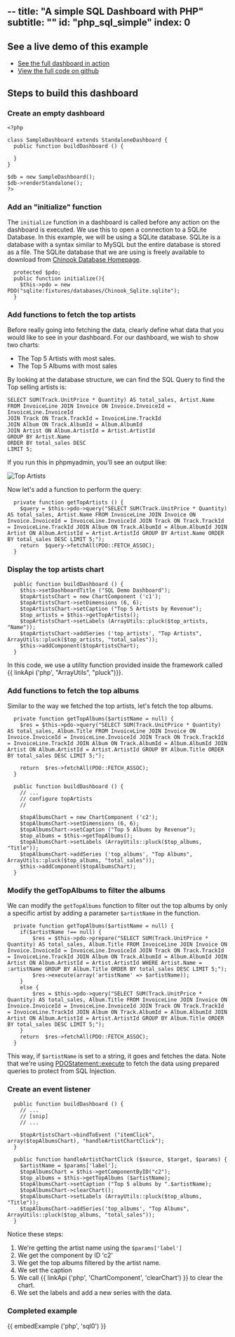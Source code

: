 --
title: "A simple SQL Dashboard with PHP"
subtitle: ""
id: "php_sql_simple"
index: 0
--


## See a live demo of this example

* [See the full dashboard in action](http://examples.razorflow.com/dashboard/php/examples/sql0)
* [View the full code on github](https://github.com/RazorFlow/examples/blob/master/src/php/examples/sql0.php)

## Steps to build this dashboard

### Create an empty dashboard

~~~
<?php

class SampleDashboard extends StandaloneDashboard {
  public function buildDashboard () {

  }
}

$db = new SampleDashboard();
$db->renderStandalone();
?>
~~~

### Add an "initialize" function

The `initialize` function in a dashboard is called before any action on the dashboard is executed. We use this to open a connection to a SQLite Database. In this example, we will be using a SQLite database. SQLite is a database with a syntax similar to MySQL but the entire database is stored as a file. The SQLite database that we are using is freely available to download from [Chinook Database Homepage](http://chinookdatabase.codeplex.com/).

~~~
  protected $pdo;
  public function initialize(){
  	$this->pdo = new PDO("sqlite:fixtures/databases/Chinook_Sqlite.sqlite");
  }
~~~

### Add functions to fetch the top artists

Before really going into fetching the data, clearly define what data that you would like to see in your dashboard. For our dashboard, we wish to show two charts:

* The Top 5 Artists with most sales.
* The Top 5 Albums with most sales

By looking at the database structure, we can find the SQL Query to find the Top selling artists is:

~~~
SELECT SUM(Track.UnitPrice * Quantity) AS total_sales, Artist.Name 
FROM InvoiceLine JOIN Invoice ON Invoice.InvoiceId = InvoiceLine.InvoiceId
JOIN Track ON Track.TrackId = InvoiceLine.TrackId
JOIN Album ON Track.AlbumId = Album.AlbumId
JOIN Artist ON Album.ArtistId = Artist.ArtistId 
GROUP BY Artist.Name 
ORDER BY total_sales DESC
LIMIT 5;
~~~

If you run this in phpmyadmin, you'll see an output like:

![Top Artists](http://imgur.com/8TXinUb.png)

Now let's add a function to perform the query:

~~~
  private function getTopArtists () {
  	$query = $this->pdo->query("SELECT SUM(Track.UnitPrice * Quantity) AS total_sales, Artist.Name FROM InvoiceLine JOIN Invoice ON Invoice.InvoiceId = InvoiceLine.InvoiceId JOIN Track ON Track.TrackId = InvoiceLine.TrackId JOIN Album ON Track.AlbumId = Album.AlbumId JOIN Artist ON Album.ArtistId = Artist.ArtistId GROUP BY Artist.Name ORDER BY total_sales DESC LIMIT 5;");
  	return  $query->fetchAll(PDO::FETCH_ASSOC);
  }
~~~

### Display the top artists chart

~~~
  public function buildDashboard () {
    $this->setDashboardTitle ("SQL Demo Dashboard");
  	$topArtistsChart = new ChartComponent ('c1');
  	$topArtistsChart->setDimensions (6, 6);
  	$topArtistsChart->setCaption ("Top 5 Artists by Revenue");
  	$top_artists = $this->getTopArtists();
  	$topArtistsChart->setLabels (ArrayUtils::pluck($top_artists, "Name"));
  	$topArtistsChart->addSeries ('top_artists', "Top Artists", ArrayUtils::pluck($top_artists, "total_sales"));
  	$this->addComponent($topArtistsChart);
  }
~~~

In this code, we use a utility function provided inside the framework called {{ linkApi ('php', "ArrayUtils", "pluck")}}.

### Add functions to fetch the top albums

Similar to the way we fetched the top artists, let's fetch the top albums.

~~~
  private function getTopAlbums($artistName = null) {
	$res = $this->pdo->query("SELECT SUM(Track.UnitPrice * Quantity) AS total_sales, Album.Title FROM InvoiceLine JOIN Invoice ON Invoice.InvoiceId = InvoiceLine.InvoiceId JOIN Track ON Track.TrackId = InvoiceLine.TrackId JOIN Album ON Track.AlbumId = Album.AlbumId JOIN Artist ON Album.ArtistId = Artist.ArtistId GROUP BY Album.Title ORDER BY total_sales DESC LIMIT 5;");

  	return  $res->fetchAll(PDO::FETCH_ASSOC);
  }

  public function buildDashboard () {
  	// ...
  	// configure topArtists
  	//

 	$topAlbumsChart = new ChartComponent ('c2');
  	$topAlbumsChart->setDimensions (6, 6);
  	$topAlbumsChart->setCaption ("Top 5 Albums by Revenue");
  	$top_albums = $this->getTopAlbums();
  	$topAlbumsChart->setLabels (ArrayUtils::pluck($top_albums, "Title"));
  	$topAlbumsChart->addSeries ('top_albums', "Top Albums", ArrayUtils::pluck($top_albums, "total_sales"));
  	$this->addComponent($topAlbumsChart);
  }
~~~

### Modify the getTopAlbums to filter the albums

We can modify the `getTopAlbums` function to filter out the top albums by only a specific artist by adding a parameter `$artistName` in the function.

~~~
  private function getTopAlbums($artistName = null) {
  	if($artistName !== null) {
  		$res = $this->pdo->prepare("SELECT SUM(Track.UnitPrice * Quantity) AS total_sales, Album.Title FROM InvoiceLine JOIN Invoice ON Invoice.InvoiceId = InvoiceLine.InvoiceId JOIN Track ON Track.TrackId = InvoiceLine.TrackId JOIN Album ON Track.AlbumId = Album.AlbumId JOIN Artist ON Album.ArtistId = Artist.ArtistId WHERE Artist.Name = :artistName GROUP BY Album.Title ORDER BY total_sales DESC LIMIT 5;");
  		$res->execute(array('artistName' => $artistName));
  	}
  	else {
  		$res = $this->pdo->query("SELECT SUM(Track.UnitPrice * Quantity) AS total_sales, Album.Title FROM InvoiceLine JOIN Invoice ON Invoice.InvoiceId = InvoiceLine.InvoiceId JOIN Track ON Track.TrackId = InvoiceLine.TrackId JOIN Album ON Track.AlbumId = Album.AlbumId JOIN Artist ON Album.ArtistId = Artist.ArtistId GROUP BY Album.Title ORDER BY total_sales DESC LIMIT 5;");
  	}
  	return  $res->fetchAll(PDO::FETCH_ASSOC);
  }
~~~

This way, if `$artistName` is set to a string, it goes and fetches the data. Note that we're using [PDOStatement::execute](http://www.php.net/manual/en/pdostatement.execute.php) to fetch the data using prepared queries to protect from SQL Injection.

### Create an event listener

~~~
  public function buildDashboard () {
  	// ...
  	// [snip]
  	// ...

    $topArtistsChart->bindToEvent ("itemClick", array($topAlbumsChart), "handleArtistChartClick");
  }

  public function handleArtistChartClick ($source, $target, $params) {
    $artistName = $params['label'];
    $topAlbumsChart = $this->getComponentByID("c2");
    $top_albums = $this->getTopAlbums ($artistName);
    $topAlbumsChart->setCaption ("Top 5 albums by ".$artistName);
    $topAlbumsChart->clearChart();
    $topAlbumsChart->setLabels (ArrayUtils::pluck($top_albums, "Title"));
    $topAlbumsChart->addSeries('top_albums', "Top Albums", ArrayUtils::pluck($top_albums, "total_sales"));
  }
~~~

Notice these steps:

1. We're getting the artist name using the `$params['label']`
2. We get the component by ID 'c2'
3. We get the top albums filtered by the artist name.
4. We set the caption
5. We call {{ linkApi ('php', 'ChartComponent', 'clearChart') }} to clear the chart.
6. We set the labels and add a new series with the data.


### Completed example

{{ embedExample ('php', 'sql0') }}